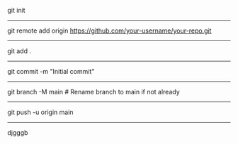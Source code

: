 git init <br><hr>
git remote add origin https://github.com/your-username/your-repo.git <br><hr>
git add . <br><hr>
git commit -m "Initial commit" <br><hr>
git branch -M main  # Rename branch to main if not already <br><hr>
git push -u origin main <br><hr>


djgggb
